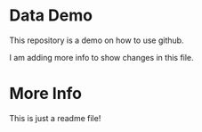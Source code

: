 # Data Demo

This repository is a demo on how to use github.

I am adding more info to show changes in this file.

# More Info

This is just a readme file!
